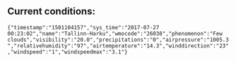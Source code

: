 ## Current conditions: 
 ``` {"timestamp":"1501104157","sys_time":"2017-07-27 00:23:02","name":"Tallinn-Harku","wmocode":"26038","phenomenon":"Few clouds","visibility":"20.0","precipitations":"0","airpressure":"1005.3","relativehumidity":"97","airtemperature":"14.3","winddirection":"23","windspeed":"1","windspeedmax":"3.1"} ```
